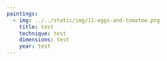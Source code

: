 ```yaml
---
paintings:
  - img: ../../static/img/11-eggs-and-tomatoe.png
    title: test
    technique: test
    dimensions: test
    year: test
---
```

